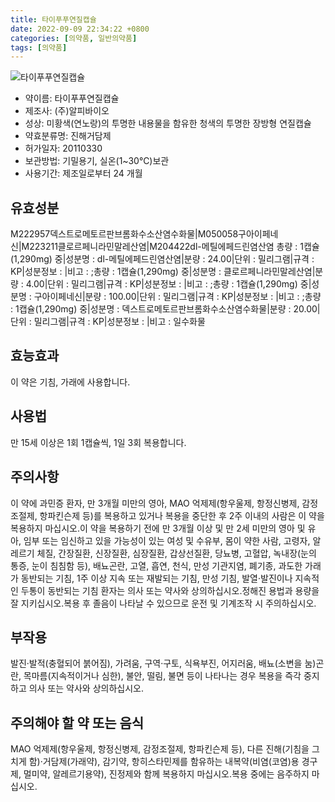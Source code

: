```yaml
---
title: 타이푸푸연질캡슐
date: 2022-09-09 22:34:22 +0800
categories: [의약품, 일반의약품]
tags: [의약품]
---
```

![타이푸푸연질캡슐](https://nedrug.mfds.go.kr/pbp/cmn/itemImageDownload/1O0bxj5Fk1v)

- 약이름: 타이푸푸연질캡슐
- 제조사: (주)알피바이오
- 성상: 미황색(연노랑)의 투명한 내용물을 함유한 청색의 투명한 장방형 연질캡슐
- 약효분류명: 진해거담제
- 허가일자: 20110330
- 보관방법: 기밀용기, 실온(1~30℃)보관
- 사용기간: 제조일로부터 24 개월
## 유효성분
M222957덱스트로메토르판브롬화수소산염수화물|M050058구아이페네신|M223211클로르페니라민말레산염|M204422dl-메틸에페드린염산염
총량 : 1캡슐(1,290mg) 중|성분명 : dl-메틸에페드린염산염|분량 : 24.00|단위 : 밀리그램|규격 : KP|성분정보 : |비고 : ;총량 : 1캡슐(1,290mg) 중|성분명 : 클로르페니라민말레산염|분량 : 4.00|단위 : 밀리그램|규격 : KP|성분정보 : |비고 : ;총량 : 1캡슐(1,290mg) 중|성분명 : 구아이페네신|분량 : 100.00|단위 : 밀리그램|규격 : KP|성분정보 : |비고 : ;총량 : 1캡슐(1,290mg) 중|성분명 : 덱스트로메토르판브롬화수소산염수화물|분량 : 20.00|단위 : 밀리그램|규격 : KP|성분정보 : |비고 : 일수화물
## 효능효과
이 약은 기침, 가래에 사용합니다.
## 사용법
만 15세 이상은 1회 1캡슐씩, 1일 3회 복용합니다.
## 주의사항
이 약에 과민증 환자, 만 3개월 미만의 영아, MAO 억제제(항우울제, 항정신병제, 감정조절제, 항파킨슨제 등)를 복용하고 있거나 복용을 중단한 후 2주 이내의 사람은 이 약을 복용하지 마십시오.이 약을 복용하기 전에 만 3개월 이상 및 만 2세 미만의 영아 및 유아, 임부 또는 임신하고 있을 가능성이 있는 여성 및 수유부, 몸이 약한 사람, 고령자, 알레르기 체질, 간장질환, 신장질환, 심장질환, 갑상선질환, 당뇨병, 고혈압, 녹내장(눈의 통증, 눈이 침침함 등), 배뇨곤란, 고열, 흡연, 천식, 만성 기관지염, 폐기종, 과도한 가래가 동반되는 기침, 1주 이상 지속 또는 재발되는 기침, 만성 기침, 발열·발진이나 지속적인 두통이 동반되는 기침 환자는 의사 또는 약사와 상의하십시오.정해진 용법과 용량을 잘 지키십시오.복용 후 졸음이 나타날 수 있으므로 운전 및 기계조작 시 주의하십시오.
## 부작용
발진·발적(충혈되어 붉어짐), 가려움, 구역·구토, 식욕부진, 어지러움, 배뇨(소변을 눔)곤란, 목마름(지속적이거나 심한), 불안, 떨림, 불면 등이 나타나는 경우 복용을 즉각 중지하고 의사 또는 약사와 상의하십시오.
## 주의해야 할 약 또는 음식
MAO 억제제(항우울제, 항정신병제, 감정조절제, 항파킨슨제 등), 다른 진해(기침을 그치게 함)·거담제(가래약), 감기약, 항히스타민제를 함유하는 내복약(비염(코염)용 경구제, 멀미약, 알레르기용약), 진정제와 함께 복용하지 마십시오.복용 중에는 음주하지 마십시오.

